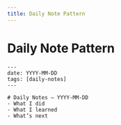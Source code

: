 ```yaml
---
title: Daily Note Pattern
---
```


# Daily Note Pattern

```
---
date: YYYY-MM-DD
tags: [daily-notes]
---

# Daily Notes – YYYY-MM-DD
- What I did
- What I learned
- What’s next
```


